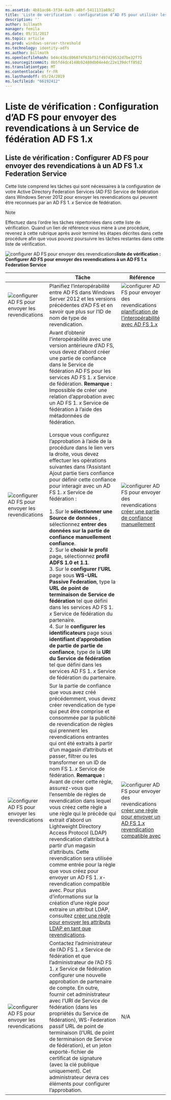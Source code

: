 ```yaml
---
ms.assetid: 4b81ac66-3f34-4a39-a8bf-5411131a69c2
title: 'Liste de vérification : configuration d’AD FS pour utiliser les revendications à partir d’AD FS 1.x'
description: ''
author: billmath
manager: femila
ms.date: 05/31/2017
ms.topic: article
ms.prod: windows-server-threshold
ms.technology: identity-adfs
ms.author: billmath
ms.openlocfilehash: bd4c436c806074f63bf51f497429532d7be32f75
ms.sourcegitcommit: 0b5fd4dc4148b92480db04e4dc22e139dcff8582
ms.translationtype: MT
ms.contentlocale: fr-FR
ms.lasthandoff: 05/24/2019
ms.locfileid: "66192412"
---
```

# <a name="checklist-configuring-ad-fs-to-send-claims-to-an-ad-fs-1x-federation-service"></a>Liste de vérification : Configuration d’AD FS pour envoyer des revendications à un Service de fédération AD FS 1.x

  
## <a name="checklist-configuring-ad-fs-to-send-claims-to-an-adfs1x-federation-service"></a>Liste de vérification : Configurer AD FS pour envoyer des revendications à un AD FS 1.x Federation Service  
Cette liste comprend les tâches qui sont nécessaires à la configuration de votre Active Directory Federation Services \(AD FS\) Service de fédération dans Windows Server 2012 pour envoyer les revendications qui peuvent être reconnues par an AD FS 1. *x* Service de fédération.  
  
> [!NOTE]  
> Effectuez dans l’ordre les tâches répertoriées dans cette liste de vérification. Quand un lien de référence vous mène à une procédure, revenez à cette rubrique après avoir terminé les étapes décrites dans cette procédure afin que vous pouvez poursuivre les tâches restantes dans cette liste de vérification.  
  
![configurer AD FS pour envoyer des revendications](media/2b05dce3-938f-4168-9b8f-1f4398cbdb9b.gif)**liste de vérification : Configurer AD FS pour envoyer des revendications à un AD FS 1.x Federation Service**  
  
||Tâche|Référence|  
|-|--------|-------------|  
|![configurer AD FS pour envoyer les revendications](media/icon_checkboxo.gif)|Planifiez l’interopérabilité entre AD FS dans Windows Server 2012 et les versions précédentes d’AD FS et en savoir que plus sur l’ID de nom de type de revendication.|![configurer AD FS pour envoyer des revendications](media/faa393df-4856-4431-9eda-4f4e5be72a90.gif)[planification de l’interopérabilité avec AD FS 1.x](https://technet.microsoft.com/library/ff678040.aspx)|  
|![configurer AD FS pour envoyer les revendications](media/icon_checkboxo.gif)|Avant d’obtenir l’interopérabilité avec une version antérieure d’AD FS, vous devez d’abord créer une partie de confiance dans le Service de fédération AD FS pour les services AD FS 1. *x* Service de fédération. **Remarque :** Impossible de créer une relation d’approbation avec un AD FS 1. *x* Service de fédération à l’aide des métadonnées de fédération.<br /><br />Lorsque vous configurez l’approbation à l’aide de la procédure dans le lien vers la droite, vous devez effectuer les opérations suivantes dans l’Assistant Ajout partie tiers confiance pour définir cette confiance pour interagir avec un AD FS 1. *x* Service de fédération :<br /><br />1.  Sur le **sélectionner une Source de données** , sélectionnez **entrer des données sur la partie de confiance manuellement confiance**.<br />2.  Sur le **choisir le profil** page, sélectionnez **profil ADFS 1.0 et 1.1**.<br />3.  Sur le **configurer l’URL** page sous **WS\-URL Passive Federation**, type la **URL de point de terminaison de Service de fédération** tel que défini dans les services AD FS 1. *x* Service de fédération du partenaire.<br />4.  Sur le **configurer les identificateurs** page sous **identifiant d’approbation de partie de partie de confiance**, type de la **URI du Service de fédération** tel que défini dans les services AD FS 1. *x* Service de fédération du partenaire.|![configurer AD FS pour envoyer des revendications](media/faa393df-4856-4431-9eda-4f4e5be72a90.gif)[créer une partie de confiance manuellement](../../ad-fs/operations/Create-a-Relying-Party-Trust.md)|  
|![configurer AD FS pour envoyer les revendications](media/icon_checkboxo.gif)|Sur la partie de confiance que vous avez créé précédemment, vous devez créer revendication de type qui peut être comprise et consommée par la publicité de revendication de règles qui prennent les revendications entrantes qui ont été extraits à partir d’un magasin d’attributs et passer, filtrer ou les transformer en un ID de nom FS 1. *x* Service de fédération. **Remarque :** Avant de créer cette règle, assurez-vous que l’ensemble de règles de revendication dans lequel vous créez cette règle a une règle qui le précède qui extrait d’abord un Lightweight Directory Access Protocol \(LDAP\) revendication d’attribut à partir d’un magasin d’attributs. Cette revendication sera utilisée comme entrée pour la règle que vous créez pour envoyer un AD FS 1. *x*\-revendication compatible avec. Pour plus d’informations sur la création d’une règle pour extraire un attribut LDAP, consultez [créer une règle pour envoyer les attributs LDAP en tant que revendications](../../ad-fs/operations/Create-a-Rule-to-Send-LDAP-Attributes-as-Claims.md).|![configurer AD FS pour envoyer des revendications](media/faa393df-4856-4431-9eda-4f4e5be72a90.gif)[créer une règle pour envoyer un AD FS 1.x revendication compatible avec](../../ad-fs/operations/Create-a-Rule-to-Send-an-AD-FS-1x-Compatible-Claim.md)|  
|![configurer AD FS pour envoyer les revendications](media/icon_checkboxo.gif)|Contactez l’administrateur de l’AD FS 1. *x* Service de fédération et que l’administrateur de l’AD FS 1. *x* Service de fédération configurer une nouvelle approbation de partenaire de compte. En outre, fournir cet administrateur avec l’URI de Service de fédération \(dans les propriétés du Service de fédération\), WS\-Federation passif URL de point de terminaison \(l’URL de point de terminaison de Service de fédération\), et un jeton exporté\-fichier de certificat de signature \(avec la clé publique uniquement\). Cet administrateur devra ces éléments pour configurer l’approbation.|N\/A|  
  

